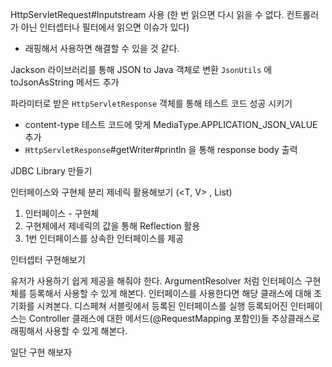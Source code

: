 HttpServletRequest#Inputstream 사용 (한 번 읽으면 다시 읽을 수 없다. 컨트롤러가 아닌 인터셉터나 필터에서 읽으면 이슈가 있다)
- 래핑해서 사용하면 해결할 수 있을 것 같다.

Jackson 라이브러리를 통해 JSON to Java 객체로 변환
`JsonUtils` 에 toJsonAsString 메서드 추가

파라미터로 받은 `HttpServletResponse` 객체를 통해 테스트 코드 성공 시키기
- content-type 테스트 코드에 맞게 MediaType.APPLICATION_JSON_VALUE 추가
- `HttpServletResponse`#getWriter#println 을 통해 response body 출력


JDBC Library 만들기

인터페이스와 구현체 분리
제네릭 활용해보기 (<T, V> , List<T>)

1. 인터페이스 - 구현체
2. 구현체에서 제네릭의 값을 통해 Reflection 활용
3. 1번 인터페이스를 상속한 인터페이스를 제공


인터셉터 구현해보기

유저가 사용하기 쉽게 제공을 해줘야 한다.
ArgumentResolver 처럼 인터페이스 구현체를 등록해서 사용할 수 있게 해본다.
인터페이스를 사용한다면 해당 클래스에 대해 초기화를 시켜본다. 
디스페쳐 서블릿에서 등록된 인터페이스를 실행
등록되어진 인터페이스는 Controller 클래스에 대한 메서드(@RequestMapping 포함인)들
추상클래스로 래핑해서 사용할 수 있게 해본다. 

일단 구현 해보자

